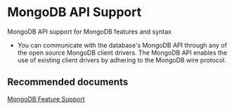 <properties
	pageTitle="MongoDB feature support"
	description="MongoDB feature support"
	service="microsoft.documentdb"
	resource="databaseAccounts"
	authors="bharathsreenivas"
	displayOrder="5"
	selfHelpType="resource"
	supportTopicIds="32597565"
	resourceTags=""
	productPesIds="15585"
	cloudEnvironments="public"
/>

# MongoDB API Support

MongoDB API support for MongoDB features and syntax

* You can communicate with the database's MongoDB API through any of the open source MongoDB client drivers. The MongoDB API enables the use of existing client drivers by adhering to the MongoDB wire protocol.

## **Recommended documents**
[MongoDB Feature Support](https://docs.microsoft.com/azure/cosmos-db/mongodb-feature-support)
